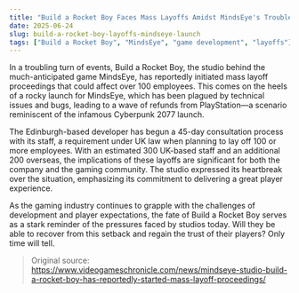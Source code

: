 ```yaml
---
title: "Build a Rocket Boy Faces Mass Layoffs Amidst MindsEye's Troubled Launch"
date: 2025-06-24
slug: build-a-rocket-boy-layoffs-mindseye-launch
tags: ["Build a Rocket Boy", "MindsEye", "game development", "layoffs"]
---
```


In a troubling turn of events, Build a Rocket Boy, the studio behind the much-anticipated game MindsEye, has reportedly initiated mass layoff proceedings that could affect over 100 employees. This comes on the heels of a rocky launch for MindsEye, which has been plagued by technical issues and bugs, leading to a wave of refunds from PlayStation—a scenario reminiscent of the infamous Cyberpunk 2077 launch.

The Edinburgh-based developer has begun a 45-day consultation process with its staff, a requirement under UK law when planning to lay off 100 or more employees. With an estimated 300 UK-based staff and an additional 200 overseas, the implications of these layoffs are significant for both the company and the gaming community. The studio expressed its heartbreak over the situation, emphasizing its commitment to delivering a great player experience.

As the gaming industry continues to grapple with the challenges of development and player expectations, the fate of Build a Rocket Boy serves as a stark reminder of the pressures faced by studios today. Will they be able to recover from this setback and regain the trust of their players? Only time will tell.

> Original source: https://www.videogameschronicle.com/news/mindseye-studio-build-a-rocket-boy-has-reportedly-started-mass-layoff-proceedings/